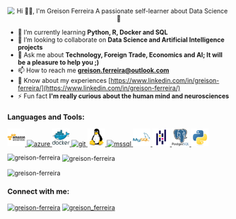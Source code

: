 <p align="center">
  <img src="https://github.com/greison-ferreira/greison-ferreira/raw/main/assets/header-github.gif" alt="Hi 👋🏻, I'm Greison Ferreira A passionate self-learner about Data Science 🚀">
</p>




- 🌱 I’m currently learning **Python, R, Docker and SQL**
- 👯 I’m looking to collaborate on **Data Science and Artificial Intelligence projects**
- 💬 Ask me about **Technology, Foreign Trade, Economics and AI; It will be a pleasure to help you ;)**
- 📫 How to reach me **greison.ferreira@outlook.com**
- 📄 Know about my experiences [https://www.linkedin.com/in/greison-ferreira/](https://www.linkedin.com/in/greison-ferreira/)
- ⚡ Fun fact **I'm really curious about the human mind and neurosciences**



<h3 align="left">Languages and Tools:</h3>
<p align="left"> <a href="https://aws.amazon.com" target="_blank" rel="noreferrer"> <img src="https://raw.githubusercontent.com/devicons/devicon/master/icons/amazonwebservices/amazonwebservices-original-wordmark.svg" alt="aws" width="40" height="40"/> </a> <a href="https://azure.microsoft.com/en-in/" target="_blank" rel="noreferrer"> <img src="https://www.vectorlogo.zone/logos/microsoft_azure/microsoft_azure-icon.svg" alt="azure" width="40" height="40"/> </a> <a href="https://www.docker.com/" target="_blank" rel="noreferrer"> <img src="https://raw.githubusercontent.com/devicons/devicon/master/icons/docker/docker-original-wordmark.svg" alt="docker" width="40" height="40"/> </a> <a href="https://git-scm.com/" target="_blank" rel="noreferrer"> <img src="https://www.vectorlogo.zone/logos/git-scm/git-scm-icon.svg" alt="git" width="40" height="40"/> </a> <a href="https://www.linux.org/" target="_blank" rel="noreferrer"> <img src="https://raw.githubusercontent.com/devicons/devicon/master/icons/linux/linux-original.svg" alt="linux" width="40" height="40"/> </a> <a href="https://www.microsoft.com/en-us/sql-server" target="_blank" rel="noreferrer"> <img src="https://www.svgrepo.com/show/303229/microsoft-sql-server-logo.svg" alt="mssql" width="40" height="40"/> </a> <a href="https://www.mysql.com/" target="_blank" rel="noreferrer"> <img src="https://raw.githubusercontent.com/devicons/devicon/master/icons/mysql/mysql-original-wordmark.svg" alt="mysql" width="40" height="40"/> </a> <a href="https://pandas.pydata.org/" target="_blank" rel="noreferrer"> <img src="https://raw.githubusercontent.com/devicons/devicon/2ae2a900d2f041da66e950e4d48052658d850630/icons/pandas/pandas-original.svg" alt="pandas" width="40" height="40"/> </a> <a href="https://www.postgresql.org" target="_blank" rel="noreferrer"> <img src="https://raw.githubusercontent.com/devicons/devicon/master/icons/postgresql/postgresql-original-wordmark.svg" alt="postgresql" width="40" height="40"/> </a> <a href="https://www.python.org" target="_blank" rel="noreferrer"> <img src="https://raw.githubusercontent.com/devicons/devicon/master/icons/python/python-original.svg" alt="python" width="40" height="40"/> </a> </p>

<p><img align="left" src="https://github-readme-stats.vercel.app/api/top-langs?username=greison-ferreira&show_icons=true&locale=en&layout=compact" alt="greison-ferreira" /></p>

<p>&nbsp;<img align="center" src="https://github-readme-stats.vercel.app/api?username=greison-ferreira&show_icons=true&locale=en" alt="greison-ferreira" /></p>

<p><img align="center" src="https://github-readme-streak-stats.herokuapp.com/?user=greison-ferreira&" alt="greison-ferreira" /></p>


<h3 align="left">Connect with me:</h3>
<p align="left">
<a href="https://linkedin.com/in/greison-ferreira" target="blank"><img align="center" src="https://raw.githubusercontent.com/rahuldkjain/github-profile-readme-generator/master/src/images/icons/Social/linked-in-alt.svg" alt="greison-ferreira" height="30" width="40" /></a>
<a href="https://instagram.com/greison_ferreira" target="blank"><img align="center" src="https://raw.githubusercontent.com/rahuldkjain/github-profile-readme-generator/master/src/images/icons/Social/instagram.svg" alt="greison_ferreira" height="30" width="40" /></a>
</p>

<!--
**Greison-Ferreira/Greison-Ferreira** is a ✨ _special_ ✨ repository because its `README.md` (this file) appears on your GitHub profile.

Here are some ideas to get you started:

- 🔭 I’m currently working on ...
- 🌱 I’m currently learning ...
- 👯 I’m looking to collaborate on ...
- 🤔 I’m looking for help with ...
- 💬 Ask me about ...
- 📫 How to reach me: ...
- 😄 Pronouns: ...
- ⚡ Fun fact: ...
-->
